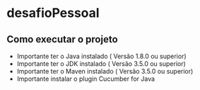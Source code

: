 # desafioPessoal

## Como executar o projeto 

* Importante ter o Java instalado ( Versão 1.8.0 ou superior) 
* Importante ter o JDK instalado ( Versão 3.5.0 ou superior) 
* Importante ter o Maven instalado ( Versão 3.5.0 ou superior) 
* Importante instalar o plugin Cucumber for Java
